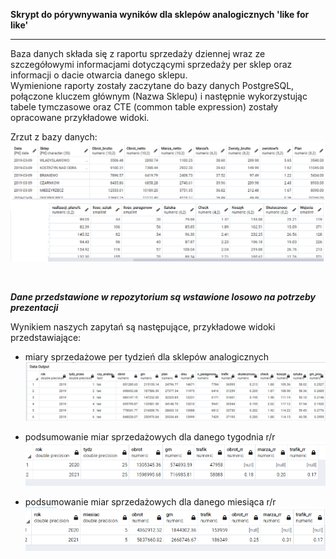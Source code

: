 **Skrypt do pórywnywania wyników dla sklepów analogicznych 'like for like'**

---
Baza danych składa się z raportu sprzedaży dziennej wraz ze szczegółowymi informacjami dotyczącymi sprzedaży per sklep oraz informacji o dacie otwarcia danego sklepu.  
Wymienione raporty zostały zaczytane do bazy danych PostgreSQL, połączone kluczem głównym (Nazwa Sklepu) i następnie wykorzystując tabele tymczasowe oraz CTE (common table expression) zostały opracowane przykładowe widoki.

Zrzut z bazy danych:
![original_ds](screen/original_ds.PNG)

<br>

***Dane przedstawione w repozytorium są wstawione losowo na potrzeby prezentacji***


Wynikiem naszych zapytań są następujące, przykładowe widoki przedstawiające:
- miary sprzedażowe per tydzień dla sklepów analogicznych
![v_lfl20_per_week](screen/v_lfl20_per_week.PNG)

- podsumowanie miar sprzedażowych dla danego tygodnia r/r
![wyniki_tydz_rr](screen/wyniki_tydz_rr.PNG)

- podsumowanie miar sprzedażowych dla danego miesiąca r/r
![wyniki_miesiac_rr](screen/wyniki_miesiac_rr.PNG)



